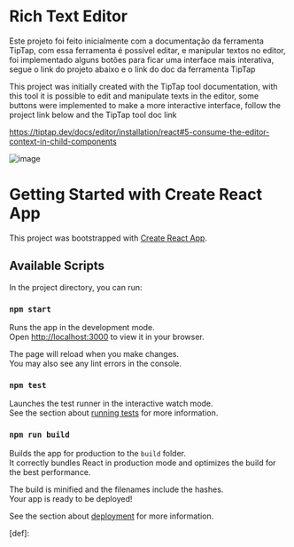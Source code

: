 # Rich Text Editor

Este projeto foi feito inicialmente com a documentação da ferramenta TipTap, com essa ferramenta é possível editar, e manipular textos no editor,  foi implementado alguns botões para ficar uma interface mais interativa, segue o link do projeto abaixo e o link do doc da ferramenta TipTap



This project was initially created with the TipTap tool documentation, with this tool it is possible to edit and manipulate texts in the editor, some buttons were implemented to make a more interactive interface, follow the project link below and the TipTap tool doc link


https://tiptap.dev/docs/editor/installation/react#5-consume-the-editor-context-in-child-components

![image](https://github.com/DiomarAlexandrino/my-tiptap-project/assets/19246040/a7f683a7-fb1e-438e-9283-6df6f73bfe19)


# Getting Started with Create React App

This project was bootstrapped with [Create React App](https://github.com/facebook/create-react-app).

## Available Scripts

In the project directory, you can run:

### `npm start`

Runs the app in the development mode.\
Open [http://localhost:3000](http://localhost:3000) to view it in your browser.

The page will reload when you make changes.\
You may also see any lint errors in the console.

### `npm test`

Launches the test runner in the interactive watch mode.\
See the section about [running tests](https://facebook.github.io/create-react-app/docs/running-tests) for more information.

### `npm run build`

Builds the app for production to the `build` folder.\
It correctly bundles React in production mode and optimizes the build for the best performance.

The build is minified and the filenames include the hashes.\
Your app is ready to be deployed!

See the section about [deployment](https://facebook.github.io/create-react-app/docs/deployment) for more information.



[def]: 
